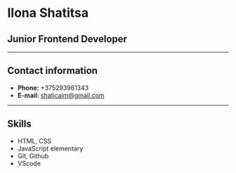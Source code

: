 # Ilona Shatitsa 
## Junior Frontend Developer
------------------
## Contact information
+ **Phone:** +375293961343
+ **E-mail:** shaticaim@gmail.com
----------------
## **Skills**
+ HTML, CSS
+ JavaScript elementary
+ Git, Github
+ VScode

